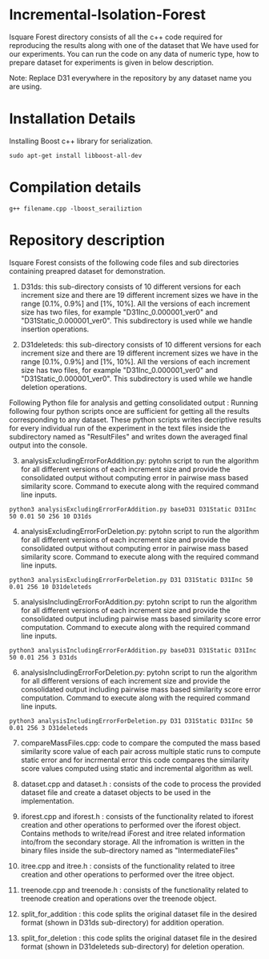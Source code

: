 # Incremental-Isolation-Forest

Isquare Forest directory consists of all the c++ code required for reproducing the results along with one of the dataset that We have used for our experiments. You can run the code on any data of numeric type, how to prepare dataset for experiments is given in below description.

Note: Replace D31 everywhere in the repository by any dataset name you are using.

# Installation Details
Installing Boost c++ library for serialization.
```
sudo apt-get install libboost-all-dev
```

# Compilation details
```
g++ filename.cpp -lboost_serailiztion
```
# Repository description
Isquare Forest consists of the following code files and sub directories containing preapred dataset for demonstration. 

1. D31ds: this sub-directory consists of 10 different versions for each increment size and there are 19 different increment sizes we have in the range [0.1%, 0.9%] and [1%, 10%]. All the versions of each increment size  has two files, for example  "D31Inc_0.000001_ver0" and "D31Static_0.000001_ver0". This subdirectory is used while we handle insertion operations.

2. D31deleteds: this sub-directory consists of 10 different versions for each increment size and there are 19 different increment sizes we have in the range [0.1%, 0.9%] and [1%, 10%]. All the versions of each increment size  has two files, for example  "D31Inc_0.000001_ver0" and "D31Static_0.000001_ver0". This subdirectory is used while we handle deletion operations.


Following Python file for analysis and getting consolidated output : Running following four python scripts once are sufficient for getting all the results corresponding to any dataset. These python scripts writes decriptive results for every individual run of the experiment in the text files inside the subdirectory named as "ResultFiles" and writes down the averaged final output into the console.
 
3. analysisExcludingErrorForAddition.py: pytohn script to run the algorithm for all different versions of each increment size and provide the consolidated output without computing error in pairwise mass based similarity score.
Command to execute along with the required command line inputs.
```
python3 analysisExcludingErrorForAddition.py baseD31 D31Static D31Inc 50 0.01 50 256 10 D31ds
```

4. analysisExcludingErrorForDeletion.py: pytohn script to run the algorithm for all different versions of each increment size and provide the consolidated output without computing error in pairwise mass based similarity score.
Command to execute along with the required command line inputs.
```
python3 analysisExcludingErrorForDeletion.py D31 D31Static D31Inc 50 0.01 256 10 D31deleteds
```

5. analysisIncludingErrorForAddition.py: pytohn script to run the algorithm for all different versions of each increment size and provide the consolidated output including pairwise mass based similarity score error computation.
Command to execute along with the required command line inputs.
```
python3 analysisIncludingErrorForAddition.py baseD31 D31Static D31Inc 50 0.01 256 3 D31ds
```

6. analysisIncludingErrorForDeletion.py: pytohn script to run the algorithm for all different versions of each increment size and provide the consolidated output including pairwise mass based similarity score error computation.
Command to execute along with the required command line inputs.
```
python3 analysisIncludingErrorForDeletion.py D31 D31Static D31Inc 50 0.01 256 3 D31deleteds
```

7. compareMassFiles.cpp: code to compare the computed the mass based similarity score value of each pair across multiple static runs to compute static error and for incrmental error this code compares the similarity score values computed using static and incremental algorithm as well.

8. dataset.cpp and dataset.h : consists of the code to process the provided dataset file and create a dataset objects to be used in the implementation.

9. iforest.cpp and iforest.h : consists of the functionality related to iforest creation and other operations to performed over the iforest object. Contains methods to write/read iForest and itree related information into/from the secondary storage. All the infromation is written in the binary files inside the sub-directory named as "IntermediateFiles"

10. itree.cpp and itree.h : consists of the functionality related to itree creation and other operations to performed over the itree object. 

11. treenode.cpp and treenode.h : consists of the functionality related to treenode creation and operations over the treenode object.

12. split_for_addition : this code splits the original dataset file in the desired format (shown in D31ds sub-directory) for addition operation.

13. split_for_deletion : this code splits the original dataset file in the desired format (shown in D31deleteds sub-directory) for deletion operation.
